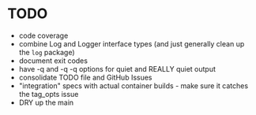 # TODO

* code coverage
* combine Log and Logger interface types (and just generally clean up
  the `log` package)
* document exit codes
* have -q and -q -q options for quiet and REALLY quiet output
* consolidate TODO file and GitHub Issues
* "integration" specs with actual container builds - make sure it
  catches the tag\_opts issue
* DRY up the main
